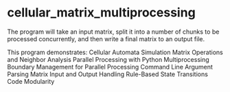 # cellular_matrix_multiprocessing

The program will take an input matrix, split it into a number of chunks to be processed concurrently, and then write a final matrix to an output file.

This program demonstrates:
  Cellular Automata Simulation
  Matrix Operations and Neighbor Analysis
  Parallel Processing with Python Multiprocessing
  Boundary Management for Parallel Processing
  Command Line Argument Parsing
  Matrix Input and Output Handling
  Rule-Based State Transitions
  Code Modularity

